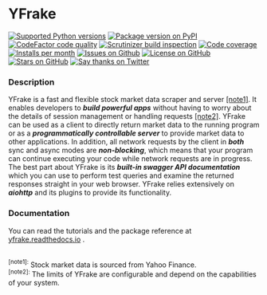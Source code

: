 # YFrake

<a target="new" href="https://pypi.python.org/pypi/yfrake"><img border=0 src="https://img.shields.io/badge/python-3.10+-blue.svg?label=python" alt="Supported Python versions"></a>
<a target="new" href="https://pypi.python.org/pypi/yfrake"><img border=0 src="https://img.shields.io/pypi/v/yfrake?label=version" alt="Package version on PyPI"></a>
<a target="new" href="https://www.codefactor.io/repository/github/aspenforest/yfrake"><img border=0 src="https://img.shields.io/codefactor/grade/github/aspenforest/yfrake?label=code quality" alt="CodeFactor code quality"></a>
<a target="new" href="https://scrutinizer-ci.com/g/aspenforest/yfrake/"><img border=0 src="https://img.shields.io/scrutinizer/build/g/aspenforest/yfrake" alt="Scrutinizer build inspection"></a>
<a target="new" href="https://app.codecov.io/gh/aspenforest/yfrake"><img border=0 src="https://img.shields.io/codecov/c/github/aspenforest/yfrake" alt="Code coverage"></a> 
<br />
<a target="new" href="https://pypi.python.org/pypi/yfrake"><img border=0 src="https://img.shields.io/pypi/dm/yfrake?label=installs" alt="Installs per month"></a>
<a target="new" href="https://github.com/aspenforest/yfrake/issues"><img border=0 src="https://img.shields.io/github/issues/aspenforest/yfrake" alt="Issues on Github"></a>
<a target="new" href="https://github.com/aspenforest/yfrake/blob/main/LICENSE"><img border=0 src="https://img.shields.io/github/license/aspenforest/yfrake" alt="License on GitHub"></a>
<a target="new" href="https://github.com/aspenforest/yfrake/stargazers"><img border=0 src="https://img.shields.io/github/stars/aspenforest/yfrake?style=social" alt="Stars on GitHub"></a>
<a target="new" href="https://twitter.com/aabmets"><img border=0 src="https://img.shields.io/twitter/url?style=social&url=https%3A%2F%2Ftwitter.com%2Faabmets&label=Say%20Thanks" alt="Say thanks on Twitter"></a>


### Description
YFrake is a fast and flexible stock market data scraper and server [&#91;note1&#93;](#footnote1).
It enables developers to ***build powerful apps*** without having to worry about the details of session management or handling requests [&#91;note2&#93;](#footnote2).
YFrake can be used as a client to directly return market data to the running program or 
as a ***programmatically controllable server*** to provide market data to other applications.
In addition, all network requests by the client in ***both*** sync and async modes are ***non-blocking***, 
which means that your program can continue executing your code while network requests are in progress.
The best part about YFrake is its ***built-in swagger API documentation*** which you can use to 
perform test queries and examine the returned responses straight in your web browser.
YFrake relies extensively on ***aiohttp*** and its plugins to provide its functionality.

### Documentation

You can read the tutorials and the package reference at <a target="new" href="yfrake.readthedocs.io">yfrake.readthedocs.io</a> .

<br />
<a id="footnote1"><sup>&#91;note1&#93;:</sup></a> Stock market data is sourced from Yahoo Finance. 
<br/>
<a id="footnote2"><sup>&#91;note2&#93;:</sup></a> The limits of YFrake are configurable and depend on the capabilities of your system.
<br/>
